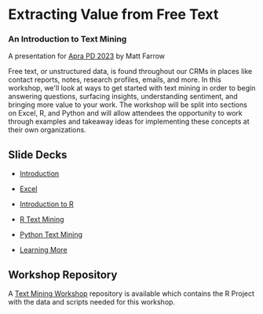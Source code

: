 # Extracting Value from Free Text

### An Introduction to Text Mining

A presentation for [Apra PD 2023](https://www.aprahome.org/Events/Prospect-Development-2023) by Matt Farrow

Free text, or unstructured data, is found throughout our CRMs in places like contact reports, notes, research profiles, emails, and more. In this workshop, we'll look at ways to get started with text mining in order to begin answering questions, surfacing insights, understanding sentiment, and bringing more value to your work. The workshop will be split into sections on Excel, R, and Python and will allow attendees the opportunity to work through examples and takeaway ideas for implementing these concepts at their own organizations.

## Slide Decks

-   [Introduction](https://mattfarrow1.github.io/apra-intro-to-text-mining/materials/01-introduction.html#/title-slide)

-   [Excel](https://mattfarrow1.github.io/apra-intro-to-text-mining/materials/02-excel.html#/title-slide)

-   [Introduction to R](https://mattfarrow1.github.io/apra-intro-to-text-mining/materials/03-intro-to-r.html#/title-slide)

-   [R Text Mining](https://mattfarrow1.github.io/apra-intro-to-text-mining/materials/04-r-text-mining.html#/title-slide)

-   [Python Text Mining](https://mattfarrow1.github.io/apra-intro-to-text-mining/materials/05-python-text-mining.html#/title-slide)

-   [Learning More](https://mattfarrow1.github.io/apra-intro-to-text-mining/materials/06-learning-more.html#/title-slide)

## Workshop Repository

A [Text Mining Workshop](https://github.com/mattfarrow1/text-mining-workshop) repository is available which contains the R Project with the data and scripts needed for this workshop.
